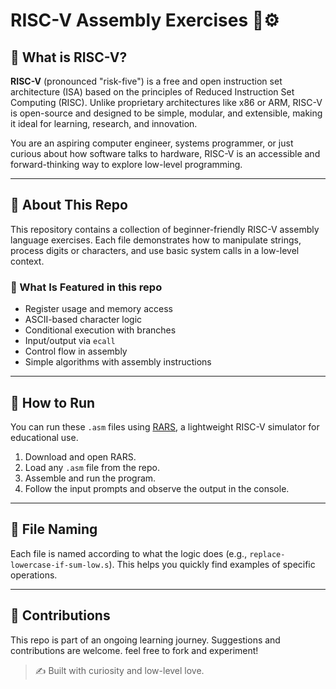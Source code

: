 # RISC-V Assembly Exercises 🧠⚙️

## 🧠 What is RISC-V?

**RISC-V** (pronounced "risk-five") is a free and open instruction set architecture (ISA) based on the principles of Reduced Instruction Set Computing (RISC). Unlike proprietary architectures like x86 or ARM, RISC-V is open-source and designed to be simple, modular, and extensible, making it ideal for learning, research, and innovation.

You are an aspiring computer engineer, systems programmer, or just curious about how software talks to hardware, RISC-V is an accessible and forward-thinking way to explore low-level programming.

---

## 🧩 About This Repo

This repository contains a collection of beginner-friendly RISC-V assembly language exercises. Each file demonstrates how to manipulate strings, process digits or characters, and use basic system calls in a low-level context.

### 🧰 What Is Featured in this repo

- Register usage and memory access
- ASCII-based character logic
- Conditional execution with branches
- Input/output via `ecall`
- Control flow in assembly
- Simple algorithms with assembly instructions

---

## 🚀 How to Run

You can run these `.asm` files using [RARS](https://github.com/TheThirdOne/rars), a lightweight RISC-V simulator for educational use.

1. Download and open RARS.
2. Load any `.asm` file from the repo.
3. Assemble and run the program.
4. Follow the input prompts and observe the output in the console.

---

## 📁 File Naming

Each file is named according to what the logic does (e.g., `replace-lowercase-if-sum-low.s`). This helps you quickly find examples of specific operations.

---

## 🙌 Contributions

This repo is part of an ongoing learning journey. Suggestions and contributions are welcome. feel free to fork and experiment!

> ✍️ Built with curiosity and low-level love.
